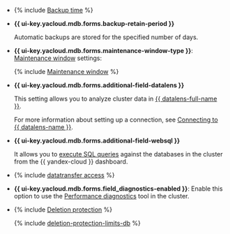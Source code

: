 - {% include [Backup time](../../_includes/mdb/console/backup-time.md) %}

- **{{ ui-key.yacloud.mdb.forms.backup-retain-period }}**

   Automatic backups are stored for the specified number of days.

- **{{ ui-key.yacloud.mdb.forms.maintenance-window-type }}**: [Maintenance window](../../managed-mysql/concepts/maintenance.md) settings:

   {% include [Maintenance window](console/maintenance-window-description.md) %}

- **{{ ui-key.yacloud.mdb.forms.additional-field-datalens }}**

   This setting allows you to analyze cluster data in [{{ datalens-full-name }}](../../datalens/concepts/index.md).

   For more information about setting up a connection, see [Connecting to {{ datalens-name }}](../../managed-mysql/operations/datalens-connect.md).


- **{{ ui-key.yacloud.mdb.forms.additional-field-websql }}**

   It allows you to [execute SQL queries](../../managed-mysql/operations/web-sql-query.md) against the databases in the cluster from the {{ yandex-cloud }} dashboard.


- {% include [datatransfer access](console/datatransfer-access.md) %}

- **{{ ui-key.yacloud.mdb.forms.field_diagnostics-enabled }}**: Enable this option to use the [Performance diagnostics](../../managed-mysql/operations/performance-diagnostics.md) tool in the cluster.

- {% include [Deletion protection](console/deletion-protection.md) %}

   {% include [deletion-protection-limits-db](deletion-protection-limits-db.md) %}
